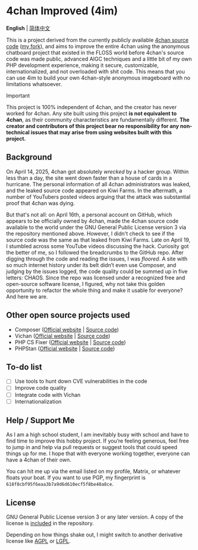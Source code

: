 # 4chan Improved (4im)

**English** | [简体中文](README_zh-CN.md)

This is a project derived from the currently publicly available [4chan source code](https://github.com/4chan-org/4chan) ([my fork](https://github.com/Diamochang/4chan-fixed)), and aims to improve the entire 4chan using the anonymous chatboard project that existed in the FLOSS world before 4chan's source code was made public, advanced AIGC techniques and a little bit of my own PHP development experience, making it secure, customizable, internationalized, and not overloaded with shit code. This means that you can use 4im to build your own 4chan-style anonymous imageboard with no limitations whatsoever.

> [!IMPORTANT]
> This project is 100% independent of 4chan, and the creator has never worked for 4chan. Any site built using this project **is not equivalent to 4chan**, as their community characteristics are fundamentally different. **The creator and contributors of this project bear no responsibility for any non-technical issues that may arise from using websites built with this project.**

## Background
On April 14, 2025, 4chan got absolutely *wrecked* by a hacker group. Within less than a day, the site went down faster than a house of cards in a hurricane. The personal information of all 4chan administrators was leaked, and the leaked source code appeared on Kiwi Farms. In the aftermath, a number of YouTubers posted videos arguing that the attack was substantial proof that 4chan was dying.

But that's not all: on April 16th, a personal account on GitHub, which appears to be officially owned by 4chan, made the 4chan source code available to the world under the GNU General Public License version 3 via the repository mentioned above. However, I didn't check to see if the source code was the same as that leaked from Kiwi Farms. Late on April 19, I stumbled across some YouTube videos discussing the hack. Curiosity got the better of me, so I followed the breadcrumbs to the GitHub repo. After digging through the code and reading the issues, I was *floored*. A site with so much internet history under its belt didn’t even use Composer, and judging by the issues logged, the code quality could be summed up in five letters: CHAOS. Since the repo was licensed under a recognized free and open-source software license, I figured, why not take this golden opportunity to refactor the whole thing and make it usable for everyone? And here we are.

## Other open source projects used
- Composer ([Official website](https://getcomposer.org/) | [Source code](https://github.com/composer/composer))
- Vichan ([Official website](https://vichan.info/) | [Source code](https://github.com/vichan-devel/vichan))
- PHP CS Fixer ([Official website](https://cs.symfony.com) | [Source code](https://github.com/PHP-CS-Fixer/PHP-CS-Fixer))
- PHPStan ([Official website](https://phpstan.org/) | [Source code](https://github.com/phpstan/phpstan))  

## To-do list
- [ ] Use tools to hunt down CVE vulnerabilities in the code  
- [ ] Improve code quality
- [ ] Integrate code with Vichan
- [ ] Internationalization

## Help / Support Me
As I am a high school student, I am inevitably busy with school and have to find time to improve this hobby project. If you’re feeling generous, feel free to jump in and help via pull requests or suggest tools that could speed things up for me. I hope that with everyone working together, everyone can have a 4chan of their own.

You can hit me up via the email listed on my profile, Matrix, or whatever floats your boat. If you want to use PGP, my fingerprint is `618f8cbf95f6eaa3b7a9d6d610ecf5f8be40a8ce`.

## License
GNU General Public License version 3 or any later version. A copy of the license is [included](LICENSE) in the repository.

Depending on how things shake out, I might switch to another derivative license like [AGPL](https://www.gnu.org/licenses/agpl.html) or [LGPL](https://www.gnu.org/licenses/lgpl.html).